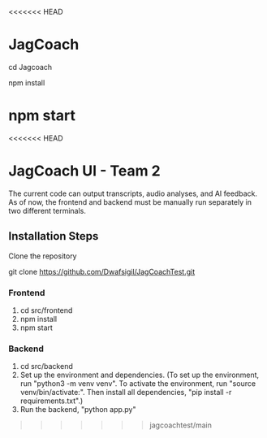 <<<<<<< HEAD
# JagCoach
cd Jagcoach

npm install

npm start
=======
<<<<<<< HEAD
#  JagCoach UI - Team 2

The current code can output transcripts, audio analyses, and AI feedback. As of now, the frontend and backend must be manually run separately in two different terminals.

## Installation Steps

Clone the repository 

git clone https://github.com/Dwafsigil/JagCoachTest.git

### Frontend 

1. cd src/frontend
2. npm install
3. npm start

### Backend 

1. cd src/backend
2. Set up the environment and dependencies. (To set up the environment, run "python3 -m venv venv". To activate the environment, run "source venv/bin/activate:". Then install all dependencies, "pip install -r requirements.txt".)
3. Run the backend, "python app.py"
>>>>>>> jagcoachtest/main
